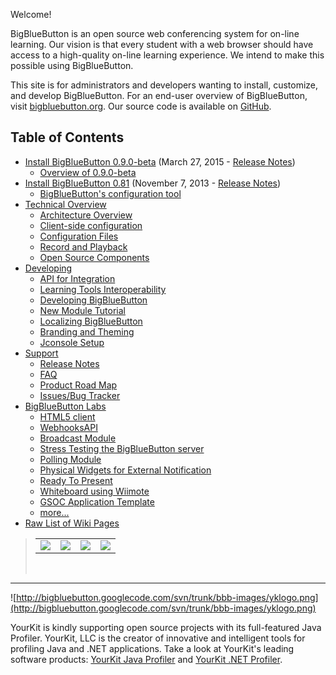 Welcome!

BigBlueButton is an open source web conferencing system for on-line learning.   Our vision is that every student with a web browser should have access to a high-quality on-line learning experience.  We intend to make this possible using BigBlueButton.

This site is for administrators and developers wanting to install, customize, and develop BigBlueButton.  For an end-user overview of BigBlueButton, visit [bigbluebutton.org](http://bigbluebutton.org/).  Our source code is available on [GitHub](https://github.com/bigbluebutton/bigbluebutton).

## Table of Contents ##
  * [Install BigBlueButton 0.9.0-beta](090InstallationUbuntu.md) (March 27, 2015 - [Release Notes](ReleaseNotes.md))
    * [Overview of 0.9.0-beta](090Overview.md)
  * [Install BigBlueButton 0.81](Installation.md) (November 7, 2013 - [Release Notes](ReleaseNotes#Release_0.81.md))
    * [BigBlueButton's configuration tool](BBBConf.md)
  * [Technical Overview](TechnicalOverview.md)
    * [Architecture Overview](ArchitectureOverview.md)
    * [Client-side configuration](ClientConfiguration.md)
    * [Configuration Files](ConfigurationFiles.md)
    * [Record and Playback](Recording.md)
    * [Open Source Components](http://www.bigbluebutton.org/components/)
  * [Developing](GettingStarted.md)
    * [API for Integration](API.md)
    * [Learning Tools Interoperability](LTI.md)
    * [Developing BigBlueButton](Developing.md)
    * [New Module Tutorial](SampleModule.md)
    * [Localizing BigBlueButton](Localization.md)
    * [Branding and Theming](Branding.md)
    * [Jconsole Setup](SettingUpBigBlueButtonWithJconsole.md)
  * [Support](Support.md)
    * [Release Notes](ReleaseNotes.md)
    * [FAQ](FAQ.md)
    * [Product Road Map](RoadMap.md)
    * [Issues/Bug Tracker](IssuesInstructions.md)
  * [BigBlueButton Labs](BigBlueButtonLabs.md)
    * [HTML5 client](HTML5.md)
    * [WebhooksAPI](WebhooksAPI.md)
    * [Broadcast Module](BroadcastModule.md)
    * [Stress Testing the BigBlueButton server](StressTesting.md)
    * [Polling Module](PollingModule.md)
    * [Physical Widgets for External Notification](Phidgets.md)
    * [Ready To Present](http://readytopresent.wordpress.com/)
    * [Whiteboard using Wiimote](Whiteboard.md)
    * [GSOC Application Template](SummerOfCodeApplication.md)
    * [more...](BigBlueButtonLabs.md)
  * [Raw List of Wiki Pages](http://code.google.com/p/bigbluebutton/w/list)

> <table>
<blockquote><tr>
<blockquote><td><a href='http://facebook.com/bigbluebutton'><img src='http://bigbluebutton.org/wp-content/uploads/2011/12/facebook.png' /></a></td>
<td><a href='https://twitter.com/bigbluebutton'><img src='http://bigbluebutton.org/wp-content/uploads/2011/12/twitter.png' /></a></td>
<td><a href='http://www.youtube.com/bigbluebuttonshare'><img src='http://bigbluebutton.org/wp-content/uploads/2011/12/youtube_icon.png' /></a></td>
<td><a href='https://plus.google.com/b/108594579970371808676/108594579970371808676/posts'><img src='http://bigbluebutton.org/wp-content/uploads/2012/07/googleplus.png' /></a></td>
</blockquote></tr>
</table>
<br /></blockquote>


---

![http://bigbluebutton.googlecode.com/svn/trunk/bbb-images/yklogo.png](http://bigbluebutton.googlecode.com/svn/trunk/bbb-images/yklogo.png)

YourKit is kindly supporting open source projects with its full-featured Java Profiler.
YourKit, LLC is the creator of innovative and intelligent tools for profiling
Java and .NET applications. Take a look at YourKit's leading software products:
[YourKit Java Profiler](http://www.yourkit.com/java/profiler/index.jsp) and
[YourKit .NET Profiler](http://www.yourkit.com/.net/profiler/index.jsp).